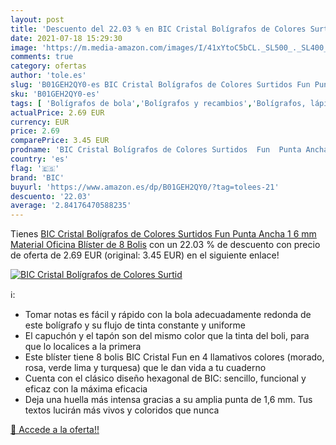 ```yaml
---
layout: post
title: 'Descuento del 22.03 % en BIC Cristal Bolígrafos de Colores Surtid'
date: 2021-07-18 15:29:30
image: 'https://m.media-amazon.com/images/I/41xYtoC5bCL._SL500_._SL400_.jpg'
comments: true
category: ofertas
author: 'tole.es'
slug: 'B01GEH2QY0-es BIC Cristal Bolígrafos de Colores Surtidos Fun Punta Ancha...'
sku: 'B01GEH2QY0-es'
tags: [ 'Bolígrafos de bola','Bolígrafos y recambios','Bolígrafos, lápices y útiles de escritura','Oficina y papelería','bic','bolígrafos','cristal', ]
actualPrice: 2.69 EUR
currency: EUR
price: 2.69
comparePrice: 3.45 EUR
prodname: 'BIC Cristal Bolígrafos de Colores Surtidos  Fun  Punta Ancha  1 6 mm   Material Oficina  Blíster de 8 Bolis'
country: 'es'
flag: '🇪🇸'
brand: 'BIC'
buyurl: 'https://www.amazon.es/dp/B01GEH2QY0/?tag=tolees-21'
descuento: '22.03'
average: '2.84176470588235'
---
```


Tienes [BIC Cristal Bolígrafos de Colores Surtidos  Fun  Punta Ancha  1 6 mm   Material Oficina  Blíster de 8 Bolis](https://www.amazon.es/dp/B01GEH2QY0/?tag=tolees-21) con un 22.03 % de descuento con precio de oferta de 2.69 EUR (original: 3.45 EUR) en el siguiente enlace!

[![BIC Cristal Bolígrafos de Colores Surtid](https://m.media-amazon.com/images/I/41xYtoC5bCL._SL500_._SL400_.jpg)](https://www.amazon.es/dp/B01GEH2QY0/?tag=tolees-21)

ℹ️:

- Tomar notas es fácil y rápido con la bola adecuadamente redonda de este bolígrafo y su flujo de tinta constante y uniforme
- El capuchón y el tapón son del mismo color que la tinta del boli, para que lo localices a la primera
- Este blíster tiene 8 bolis BIC Cristal Fun en 4 llamativos colores (morado, rosa, verde lima y turquesa) que le dan vida a tu cuaderno
- Cuenta con el clásico diseño hexagonal de BIC: sencillo, funcional y eficaz con la máxima eficacia
- Deja una huella más intensa gracias a su amplia punta de 1,6 mm. Tus textos lucirán más vivos y coloridos que nunca

[🛒 Accede a la oferta!!](https://www.amazon.es/dp/B01GEH2QY0/?tag=tolees-21)
